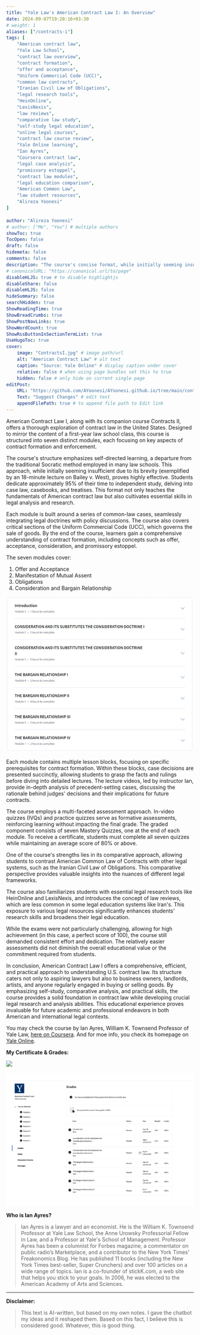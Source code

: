 ```yaml
---
title: "Yale Law's American Contract Law I: An Overview"
date: 2024-09-07T19:20:16+03:30
# weight: 1
aliases: ["/contracts-i"]
tags: [
    "American contract law",
    "Yale Law School",
    "contract law overview",
    "contract formation",
    "offer and acceptance",
    "Uniform Commercial Code (UCC)",
    "common law contracts",
    "Iranian Civil Law of Obligations",
    "legal research tools",
    "HeinOnline",
    "LexisNexis",
    "law reviews",
    "comparative law study",
    "self-study legal education",
    "online legal courses",
    "contract law course review",
    "Yale Online learning",
    "Ian Ayres",
    "Coursera contract law",
    "legal case analysis",
    "promissory estoppel",
    "contract law modules",
    "legal education comparison",
    "American Common Law",
    "law student resources",
    "Alireza Yoonesi"
]

author: "Alireza Yoonesi"
# author: ["Me", "You"] # multiple authors
showToc: true
TocOpen: false
draft: false
hidemeta: false
comments: false
description: "The course's concise format, while initially seeming insufficient, proved effective by emphasizing self-study. This approach taught me how to read and analyze American case law, a valuable skill for my future. It provided excellent comparative insights, allowing me to contrast Iranian Civil Law of Obligations with American Common Law of Contracts. The course familiarized me with essential resources like HeinOnline and LexisNexis, and introduced me to law reviews, which are less common in Iran. While the exams weren't overly challenging, allowing me to achieve a perfect score, I consistently put forth my best effort. This experience has greatly enhanced my legal education and research skills."
# canonicalURL: "https://canonical.url/to/page"
disableHLJS: true # to disable highlightjs
disableShare: false
disableHLJS: false
hideSummary: false
searchHidden: true
ShowReadingTime: true
ShowBreadCrumbs: true
ShowPostNavLinks: true
ShowWordCount: true
ShowRssButtonInSectionTermList: true
UseHugoToc: true
cover:
    image: "ContractsI.jpg" # image path/url
    alt: "American Contract Law" # alt text
    caption: "Source: Yale Online" # display caption under cover
    relative: false # when using page bundles set this to true
    hidden: false # only hide on current single page
editPost:
    URL: "https://github.com/AYoonesi/AYoonesi.github.io/tree/main/content"
    Text: "Suggest Changes" # edit text
    appendFilePath: true # to append file path to Edit link
---
```


American Contract Law I, along with its companion course Contracts II, offers a thorough exploration of contract law in the United States. Designed to mirror the content of a first-year law school class, this course is structured into seven distinct modules, each focusing on key aspects of contract formation and enforcement.

The course's structure emphasizes self-directed learning, a departure from the traditional Socratic method employed in many law schools. This approach, while initially seeming insufficient due to its brevity (exemplified by an 18-minute lecture on Bailey v. West), proves highly effective. Students dedicate approximately 95% of their time to independent study, delving into case law, casebooks, and treatises. This format not only teaches the fundamentals of American contract law but also cultivates essential skills in legal analysis and research.

Each module is built around a series of common-law cases, seamlessly integrating legal doctrines with policy discussions. The course also covers critical sections of the Uniform Commercial Code (UCC), which governs the sale of goods. By the end of the course, learners gain a comprehensive understanding of contract formation, including concepts such as offer, acceptance, consideration, and promissory estoppel.

The seven modules cover:
1.	Offer and Acceptance
2.	Manifestation of Mutual Assent
3.	Obligations
4.	Consideration and Bargain Relationship

![CourseModules.jpg](CourseModules.jpg)

Each module contains multiple lesson blocks, focusing on specific prerequisites for contract formation. Within these blocks, case decisions are presented succinctly, allowing students to grasp the facts and rulings before diving into detailed lectures. The lecture videos, led by instructor Ian, provide in-depth analysis of precedent-setting cases, discussing the rationale behind judges' decisions and their implications for future contracts.

The course employs a multi-faceted assessment approach. In-video quizzes (IVQs) and practice quizzes serve as formative assessments, reinforcing learning without impacting the final grade. The graded component consists of seven Mastery Quizzes, one at the end of each module. To receive a certificate, students must complete all seven quizzes while maintaining an average score of 80% or above.

One of the course's strengths lies in its comparative approach, allowing students to contrast American Common Law of Contracts with other legal systems, such as the Iranian Civil Law of Obligations. This comparative perspective provides valuable insights into the nuances of different legal frameworks.

The course also familiarizes students with essential legal research tools like HeinOnline and LexisNexis, and introduces the concept of law reviews, which are less common in some legal education systems like Iran's. This exposure to various legal resources significantly enhances students' research skills and broadens their legal education.

While the exams were not particularly challenging, allowing for high achievement (in this case, a perfect score of 100), the course still demanded consistent effort and dedication. The relatively easier assessments did not diminish the overall educational value or the commitment required from students.

In conclusion, American Contract Law I offers a comprehensive, efficient, and practical approach to understanding U.S. contract law. Its structure caters not only to aspiring lawyers but also to business owners, landlords, artists, and anyone regularly engaged in buying or selling goods. By emphasizing self-study, comparative analysis, and practical skills, the course provides a solid foundation in contract law while developing crucial legal research and analysis abilities. This educational experience proves invaluable for future academic and professional endeavors in both American and international legal contexts.

You may check the course by Ian Ayres, William K. Townsend Professor of Yale Law, [here on Coursera](https://www.coursera.org/learn/contracts-1/). And for moe info, you check its homepage on [Yale Online](https://online.yale.edu/courses/american-contract-law-i).

**My Certificate & Grades:**

![](Coursera-Z5VM01IC32XK_page-0001.jpg)

![](Coursera-Z5VM01IC32XK-Grades_page-0001.jpg)

**Who is Ian Ayres?**
> Ian Ayres is a lawyer and an economist. He is the William K. Townsend Professor at Yale Law School, the Anne Urowsky Professorial Fellow in Law, and a Professor at Yale's School of Management. Professor Ayres has been a columnist for Forbes magazine, a commentator on public radio’s Marketplace, and a contributor to the New York Times' Freakonomics Blog. He has published 11 books (including the New York Times best-seller, Super Crunchers) and over 100 articles on a wide range of topics. Ian is a co-founder of stickK.com, a web site that helps you stick to your goals. In 2006, he was elected to the American Academy of Arts and Sciences.

---

**Disclaimer:**

> This text is AI-written, but based on my own notes. I gave the chatbot my ideas and it reshaped them. Based on this fact, I believe this is considered good. Whatever, this is good thing.